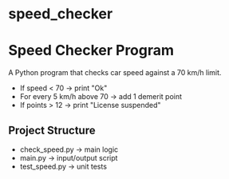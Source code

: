 # speed_checker
# Speed Checker Program

A Python program that checks car speed against a 70 km/h limit.

- If speed < 70 → print "Ok"
- For every 5 km/h above 70 → add 1 demerit point
- If points > 12 → print "License suspended"

## Project Structure
- check_speed.py → main logic
- main.py → input/output script
- test_speed.py → unit tests

